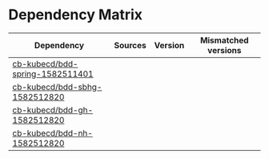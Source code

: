 # Dependency Matrix

Dependency | Sources | Version | Mismatched versions
---------- | ------- | ------- | -------------------
[cb-kubecd/bdd-spring-1582511401](https://github.com/cb-kubecd/bdd-spring-1582511401.git) |  | []() | 
[cb-kubecd/bdd-sbhg-1582512820](https://github.com/cb-kubecd/bdd-sbhg-1582512820.git) |  | []() | 
[cb-kubecd/bdd-gh-1582512820](https://github.com/cb-kubecd/bdd-gh-1582512820.git) |  | []() | 
[cb-kubecd/bdd-nh-1582512820](https://github.com/cb-kubecd/bdd-nh-1582512820.git) |  | []() | 
